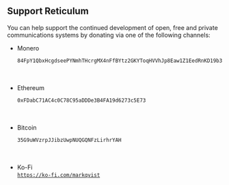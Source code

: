 ## Support Reticulum
You can help support the continued development of open, free and private communications systems by donating via one of the following channels:

- Monero<br/>
  ```
  84FpY1QbxHcgdseePYNmhTHcrgMX4nFfBYtz2GKYToqHVVhJp8Eaw1Z1EedRnKD19b3B8NiLCGVxzKV17UMmmeEsCrPyA5w
  ```
  <br/><br/>
- Ethereum<br/>
  ```
  0xFDabC71AC4c0C78C95aDDDe3B4FA19d6273c5E73
  ```
  <br/><br/>
- Bitcoin<br/>
  ```
  35G9uWVzrpJJibzUwpNUQGQNFzLirhrYAH
  ```
  <br/><br/>
- Ko-Fi<br/>
  <a href="https://ko-fi.com/markqvist">`https://ko-fi.com/markqvist`</a>